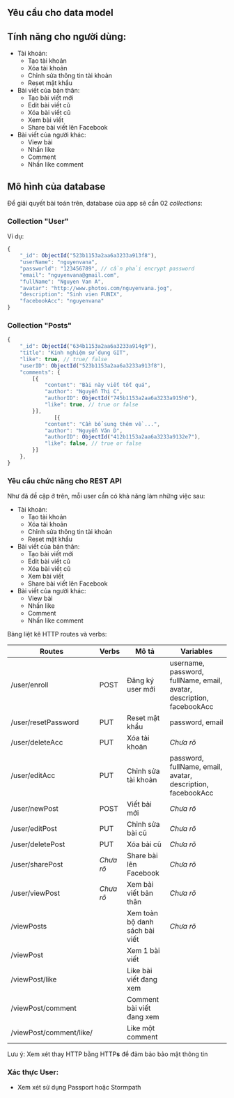 ## Yêu cầu cho data model

## Tính năng cho người dùng:

- Tài khoản:
    - Tạo tài khoản
    - Xóa tài khoản
    - Chỉnh sửa thông tin tài khoản
    - Reset mật khẩu
- Bài viết của bản thân:
    - Tạo bài viết mới
    - Edit bài viết cũ
    - Xóa bài viết cũ
    - Xem bài viết
    - Share bài viết lên Facebook
- Bài viết của người khác:
    - View bài
    - Nhấn like
    - Comment 
    - Nhấn like comment

## Mô hình của database

Để giải quyết bài toán trên, database của app sẽ cần 02 *collections*:

### Collection "User"

Ví dụ:

```js
{
    "_id": ObjectId("523b1153a2aa6a3233a913f8"),
    "userName": "nguyenvana",
    "passworld": "123456789", // cần phải encrypt password
    "email": "nguyenvana@gmail.com",
    "fullName": "Nguyen Van A",
    "avatar": "http://www.photos.com/nguyenvana.jog",
    "description": "Sinh vien FUNIX",
    "facebookAcc": "nguyenvana"
}
```

### Collection "Posts"

```js
{
    "_id": ObjectId("634b1153a2aa6a3233a914g9"),
    "title": "Kinh nghiệm sử dụng GIT",
    "like": true, // true/ false
    "userID": ObjectId("523b1153a2aa6a3233a913f8"),
    "comments": {
        [{
            "content": "Bài này viết tốt quá",
            "author": "Nguyễn Thị C",
            "authorID": ObjectId("745b1153a2aa6a3233a915h0"),
            "like": true, // true or false
        }],
               [{
            "content": "Cần bổ sung thêm về ...",
            "author": "Nguyễn Văn D",
            "authorID": ObjectId("412b1153a2aa6a3233a9132e7"),
            "like": false, // true or false
        }]
    },
}
```

### Yêu cầu chức năng cho REST API

Như đã đề cập ở trên, mỗi user cần có khả năng làm những việc sau:
- Tài khoản:
    - Tạo tài khoản
    - Xóa tài khoản
    - Chỉnh sửa thông tin tài khoản
    - Reset mật khẩu
- Bài viết của bản thân:
    - Tạo bài viết mới
    - Edit bài viết cũ
    - Xóa bài viết cũ
    - Xem bài viết
    - Share bài viết lên Facebook
- Bài viết của người khác:
    - View bài
    - Nhấn like
    - Comment 
    - Nhấn like comment

Bảng liệt kê HTTP routes và verbs:

| Routes    | Verbs     | Mô tả     | Variables |
|---        |---        |---        |---        |
|/user/enroll   |POST   |Đăng ký user mới| username, password, fullName, email, avatar, description, facebookAcc |
|/user/resetPassword   |PUT | Reset mật khẩu | password, email |
|/user/deleteAcc       |PUT | Xóa tài khoản |   *Chưa rõ* |
|/user/editAcc         |PUT | Chỉnh sửa tài khoản | password, fullName, email, avatar, description, facebookAcc |
|/user/newPost| POST | Viết bài mới | *Chưa rõ*|
|/user/editPost | PUT | Chỉnh sửa bài cũ | *Chưa rõ*|
|/user/deletePost | PUT | Xóa bài cũ | *Chưa rõ* |
|/user/sharePost | *Chưa rõ* | Share bài lên Facebook | *Chưa rõ* |
|/user/viewPost | *Chưa rõ* | Xem bài viết bản thân | *Chưa rõ* |
|/viewPosts |  | Xem toàn bộ danh sách bài viết | *Chưa rõ*|
|/viewPost|  | Xem 1 bài viết |  |
|/viewPost/like|   | Like bài viết đang xem |   |
|/viewPost/comment|     | Comment bài viết đang xem | |
|/viewPost/comment/like/ |   | Like một comment|   |

Lưu ý: Xem xét thay HTTP bằng HTTP**s** để đảm bảo bảo mật thông tin

### Xác thực User:

- Xem xét sử dụng Passport hoặc Stormpath



